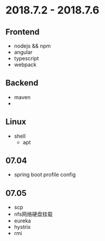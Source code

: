 # 2018.7.2 - 2018.7.6

## Frontend

- nodejs && npm
- angular
- typescript
- webpack


## Backend

- maven
- 

## Linux

- shell
    - apt

## 07.04

- spring boot profile config

## 07.05

- scp
- nfs网络硬盘挂载
- eureka
- hystrix
- rmi
